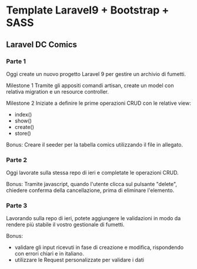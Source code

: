 # Template Laravel9 + Bootstrap + SASS
## Laravel DC Comics

### Parte 1
Oggi create un nuovo progetto Laravel 9 per gestire un archivio di fumetti.

Milestone 1
Tramite gli appositi comandi artisan, create un model con relativa migration e un resource controller.

Milestone 2
Iniziate a definire le prime operazioni CRUD con le relative view:
- index()
- show()
- create()
- store()

Bonus:
Creare il seeder per la tabella comics utilizzando il file in allegato.

### Parte 2

Oggi lavorate sulla stessa repo di ieri e completate le operazioni CRUD.

Bonus:
Tramite javascript, quando l'utente clicca sul pulsante "delete", chiedere conferma della cancellazione, prima di eliminare l'elemento.

### Parte 3

Lavorando sulla repo di ieri, potete aggiungere le validazioni in modo da rendere più stabile il vostro gestionale di fumetti.

Bonus:
- validare gli input ricevuti in fase di creazione e modifica, rispondendo con errori chiari e in italiano.
- utilizzare le Request personalizzate per validare i dati